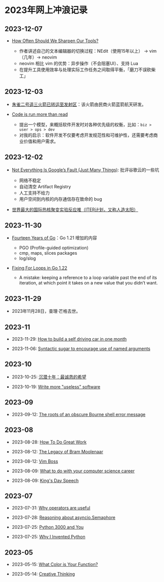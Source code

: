 # 2023年网上冲浪记录

## 2023-12-07

- [How Often Should We Sharpen Our Tools?][120701]
  - 作者讲述自己的文本编辑器的切换过程：NEdit（使用15年以上） -> vim （几年）-> neovim
  - neovim 相比 vim 的优势：异步操作（不会阻塞UI）、支持 Lua
  - 在提升工具使用效率与处理实际工作任务之间取得平衡，「磨刀不误砍柴工」

  [120701]: https://tratt.net/laurie/blog/2023/how_often_should_we_sharpen_our_tools.html

## 2023-12-03

- [朱雀二号遥三火箭已转运至发射区][120301]：该火箭由民商火箭蓝箭航天研发。

- [Code is run more than read][120302]
  - 提出一个模型，来概括软件开发时对各种优先级的权衡，比如：`biz > user > ops > dev`
  - 对我的启示：软件开发不仅要考虑开发规范性和可维护性，还需要考虑商业价值和用户需求。

  [120301]: https://www.chinanews.com.cn/shipin/cns-d/2023/12-03/news976846.shtml
  [120302]: https://olano.dev/2023-11-30-code-is-run-more-than-read/

## 2023-12-02

- [Not Everything Is Google’s Fault (Just Many Things)][120201]: 批评谷歌云的一些坑
  - 网络不稳定
  - 自动清空 Artifact Registry
  - 人工支持不给力
  - 用户空间到内核的内存通信存在致命的 bug

- [世界最大的国际热核聚变实验反应堆（ITER计划，又称人造太阳）][120202]

  [120201]: https://blog.railway.app/p/gcp-incidents
  [120202]: http://finance.people.com.cn/n1/2023/1202/c1004-40130319.html

## 2023-11-30

- [Fourteen Years of Go][113001]：Go 1.21 增加的内容
  - PGO (Profile-guided optimization)
  - cmp, maps, slices packages
  - log/slog

- [Fixing For Loops in Go 1.22][113002]
  - A mistake: keeping a reference to a loop variable past the end of its iteration, at which point it takes on a new value that you didn’t want.

  [113001]: https://go.dev/blog/14years
  [113002]: https://go.dev/blog/loopvar-preview

## 2023-11-29

- 2023年11月28日，查理·芒格去世。

## 2023-11

- 2023-11-29: [How to build a self driving car in one month][112901]
- 2023-11-06: [Syntactic sugar to encourage use of named arguments][110601]

  [112901]: ./automation/how_to_build_a_self_driving_car_in_one_month.md
  [110601]: ./computer/python/syntactic_sugar_to_encourage_use_of_named_arguments.md

## 2023-10

- 2023-10-25: [沉潜十年：最诚恳的希望][102501]
- 2023-10-19: [Write more "useless" software][101901]

  [102501]: ./psychology/10_years_of_silent_hard_work.md
  [101901]: ./computer/attitude/write_more_useless_software.md

## 2023-09

- 2023-09-12: [The roots of an obscure Bourne shell error message][091201]

  [091201]: ./computer/shell/the_roots_of_an_obscure_bourne_shell_error_message.md

## 2023-08

- 2023-08-28: [How To Do Great Work][082801]
- 2023-08-12: [The Legacy of Bram Moolenaar][081202]
- 2023-08-12: [Vim Boss][081201]
- 2023-08-09: [What to do with your computer science career][080901]
- 2023-08-09: [King's Day Speech][080902]

  [082801]: ./psychology/how_to_do_great_work.md
  [081202]: ./computer/python/the_legacy_of_bram_moolenaar.md
  [081201]: ./computer/python/vim_boss.md
  [080901]: ./computer/python/what_to_do_with_your_computer_science_career.md
  [080902]: ./computer/python/kings_day_speech.md

## 2023-07

- 2023-07-31: [Why operators are useful][073101]
- 2023-07-28: [Reasoning about asyncio.Semaphore][072801]
- 2023-07-25: [Python 3000 and You][072501]
- 2023-07-25: [Why I Invented Python][072502]

  [073101]: ./computer/python/why_operators_are_useful.md
  [072801]: ./computer/python/reasoning_about_asyncio_semaphore.md
  [072501]: ./computer/python/python_3000_and_you.md
  [072502]: ./computer/python/why_i_invented_python.md

## 2023-05

- 2023-05-15: [What Color is Your Function?][0515]
- 2023-05-14: [Creative Thinking][0514]

  [0515]: ./computer/pl/what_color_is_your_function.md
  [0514]: ./psychology/creative_thinking.md